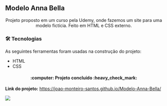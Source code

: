 ## Modelo Anna Bella
<p align="center">Projeto proposto em um curso pela Udemy, onde fazemos um site para uma modelo fictícia. Feito em HTML e CSS externo.</p>

### 🛠 Tecnologias

As seguintes ferramentas foram usadas na construção do projeto:

- HTML
- CSS

<h4 align="center"> 
	:computer: Projeto concluído :heavy_check_mark:
</h4>

**Link do projeto:** https://joao-monteiro-santos.github.io/Modelo-Anna-Bella/

![](anna-bella-gif.gif)
